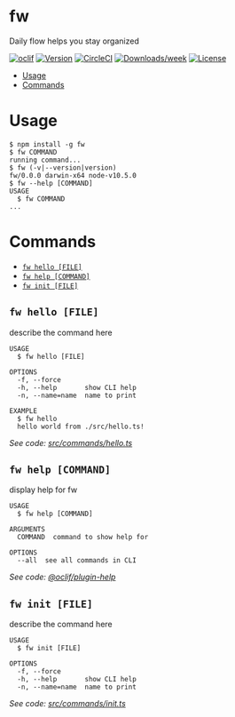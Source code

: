 fw
==

Daily flow helps you stay organized

[![oclif](https://img.shields.io/badge/cli-oclif-brightgreen.svg)](https://oclif.io)
[![Version](https://img.shields.io/npm/v/fw.svg)](https://npmjs.org/package/fw)
[![CircleCI](https://circleci.com/gh/VadimKh/fw/tree/master.svg?style=shield)](https://circleci.com/gh/VadimKh/fw/tree/master)
[![Downloads/week](https://img.shields.io/npm/dw/fw.svg)](https://npmjs.org/package/fw)
[![License](https://img.shields.io/npm/l/fw.svg)](https://github.com/VadimKh/fw/blob/master/package.json)

<!-- toc -->
* [Usage](#usage)
* [Commands](#commands)
<!-- tocstop -->
# Usage
<!-- usage -->
```sh-session
$ npm install -g fw
$ fw COMMAND
running command...
$ fw (-v|--version|version)
fw/0.0.0 darwin-x64 node-v10.5.0
$ fw --help [COMMAND]
USAGE
  $ fw COMMAND
...
```
<!-- usagestop -->
# Commands
<!-- commands -->
* [`fw hello [FILE]`](#fw-hello-file)
* [`fw help [COMMAND]`](#fw-help-command)
* [`fw init [FILE]`](#fw-init-file)

## `fw hello [FILE]`

describe the command here

```
USAGE
  $ fw hello [FILE]

OPTIONS
  -f, --force
  -h, --help       show CLI help
  -n, --name=name  name to print

EXAMPLE
  $ fw hello
  hello world from ./src/hello.ts!
```

_See code: [src/commands/hello.ts](https://github.com/VadimKh/fw/blob/v0.0.0/src/commands/hello.ts)_

## `fw help [COMMAND]`

display help for fw

```
USAGE
  $ fw help [COMMAND]

ARGUMENTS
  COMMAND  command to show help for

OPTIONS
  --all  see all commands in CLI
```

_See code: [@oclif/plugin-help](https://github.com/oclif/plugin-help/blob/v2.1.3/src/commands/help.ts)_

## `fw init [FILE]`

describe the command here

```
USAGE
  $ fw init [FILE]

OPTIONS
  -f, --force
  -h, --help       show CLI help
  -n, --name=name  name to print
```

_See code: [src/commands/init.ts](https://github.com/VadimKh/fw/blob/v0.0.0/src/commands/init.ts)_
<!-- commandsstop -->
